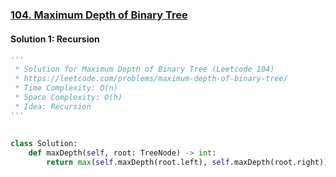 ### [104\. Maximum Depth of Binary Tree](https://leetcode.com/problems/maximum-depth-of-binary-tree/)

#### Solution 1: Recursion
  
  
```py
'''
 * Solution for Maximum Depth of Binary Tree (Leetcode 104)
 * https://leetcode.com/problems/maximum-depth-of-binary-tree/
 * Time Complexity: O(n)
 * Space Complexity: O(h)
 * Idea: Recursion
'''
  
  
class Solution:
    def maxDepth(self, root: TreeNode) -> int:
        return max(self.maxDepth(root.left), self.maxDepth(root.right)) + 1 if root else 0
```  
  